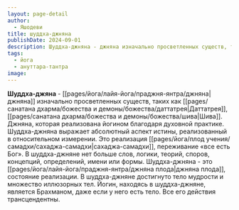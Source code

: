 ```yaml
---
layout: page-detail
author:
  - Яшодеви
title: шуддха-джняна
publishDate: 2024-09-01
description: Шуддха-джняна - джняна изначально просветленных существ, таких как Даттатрея, Шива.
tags:
  - йога
  - ануттара-тантра
image:
---
```

**Шуддха-джяна** - [[pages/йога/лайя-йога/праджня-янтра/джняна|джняна]] изначально просветленных существ, таких как [[pages/санатана дхарма/божества и демоны/божества/даттатрея|Даттатрея]], [[pages/санатана дхарма/божества и демоны/божества/шива|Шива]]. Джняна, которая реализована йогином благодаря духовной практике. Шуддха-джняна выражает абсолютный аспект истины, реализованный в относительном измерении.
Это реализация [[pages/йога/плод учения/самадхи/сахаджа-самадхи|сахаджа-самадхи]], переживание «все есть Бог». В шуддха-джняне нет больше слов, логики, теорий, споров, концепций, определений, имени или формы. Шуддха-джняна - это [[pages/йога/лайя-йога/праджня-янтра/джняна плода|джняна плода]], состояние реализации. В шуддха-джняне достигнуто тело мудрости и множество иллюзорных тел. Йогин, находясь в шуддха-джняне, является Брахманом, даже если у него есть тело. Все его действия трансцендентны.

